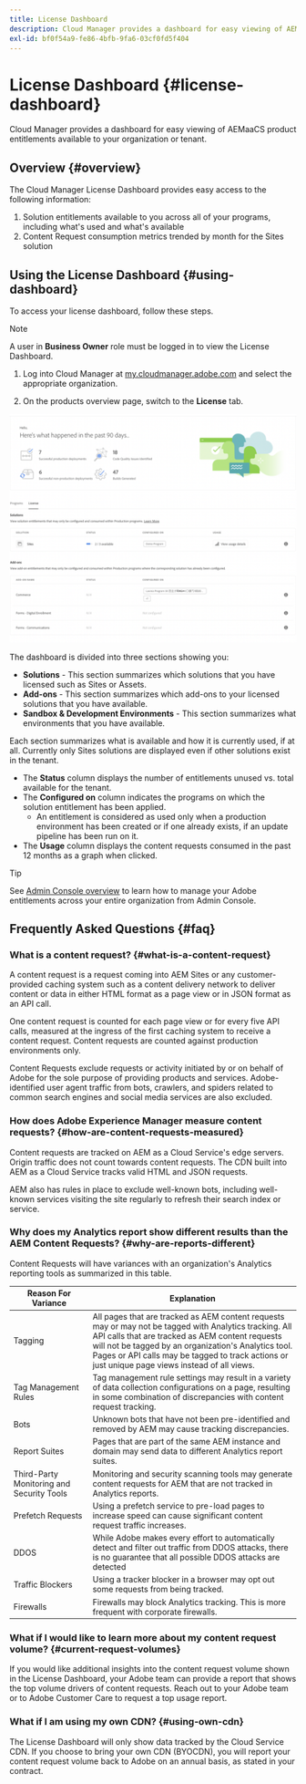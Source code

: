 ```yaml
---
title: License Dashboard
description: Cloud Manager provides a dashboard for easy viewing of AEMaaCS product entitlements available to your organization or tenant.
exl-id: bf0f54a9-fe86-4bfb-9fa6-03cf0fd5f404
---
```

# License Dashboard {#license-dashboard}

Cloud Manager provides a dashboard for easy viewing of AEMaaCS product entitlements available to your organization or tenant.

## Overview {#overview}

The Cloud Manager License Dashboard provides easy access to the following information:

1. Solution entitlements available to you across all of your programs, including what's used and what's available
1. Content Request consumption metrics trended by month for the Sites solution

## Using the License Dashboard {#using-dashboard}

To access your license dashboard, follow these steps.

>[!NOTE]
>
>A user in **Business Owner** role must be logged in to view the License Dashboard.

1. Log into Cloud Manager at [my.cloudmanager.adobe.com](https://my.cloudmanager.adobe.com/) and select the appropriate organization.

1. On the products overview page, switch to the **License** tab.

![License Dashboard](assets/license-dashboard.png)

The dashboard is divided into three sections showing you:

* **Solutions** - This section summarizes which solutions that you have licensed such as Sites or Assets.
* **Add-ons** - This section summarizes which add-ons to your licensed solutions that you have available.
* **Sandbox &amp; Development Environments** - This section summarizes what environments that you have available.

Each section summarizes what is available and how it is currently used, if at all. Currently only Sites solutions are displayed even if other solutions exist in the tenant.

* The **Status** column displays the number of entitlements unused vs. total available for the tenant.
* The **Configured on** column indicates the programs on which the solution entitlement has been applied.
  * An entitlement is considered as used only when a production environment has been created or if one already exists, if an update pipeline has been run on it. 
* The **Usage** column displays the content requests consumed in the past 12 months as a graph when clicked.

>[!TIP]
>
>See [Admin Console overview](https://helpx.adobe.com/enterprise/using/admin-console.html) to learn how to manage your Adobe entitlements across your entire organization from Admin Console.

## Frequently Asked Questions {#faq}

### What is a content request? {#what-is-a-content-request}

A content request is a request coming into AEM Sites or any customer-provided caching system  such as a content delivery network to deliver content or data in either HTML format as a page view or in JSON format as an API call.

One content request is counted for each page view or for every five API calls, measured at the ingress of the first caching system to receive a content request. Content requests are counted against production environments only.

Content Requests exclude requests or activity initiated by or on behalf of Adobe for the sole purpose of providing products and services. Adobe-identified user agent traffic from bots, crawlers, and spiders related to common search engines and social media services are also excluded.

### How does Adobe Experience Manager measure content requests? {#how-are-content-requests-measured}

Content requests are tracked on AEM as a Cloud Service's edge servers. Origin traffic does not count towards content requests. The CDN built into AEM as a Cloud Service tracks valid HTML and JSON requests.

AEM also has rules in place to exclude well-known bots, including well-known services visiting the site regularly to refresh their search index or service.

### Why does my Analytics report show different results than the AEM Content Requests? {#why-are-reports-different}

Content Requests will have variances with an organization's Analytics reporting tools as summarized in this table.

|Reason For Variance|Explanation|
|---|---|
|Tagging|All pages that are tracked as AEM content requests may or may not be tagged with Analytics tracking. All API calls that are tracked as AEM content requests will not be tagged by an organization's Analytics tool.<br>Pages or API calls may be tagged to track actions or just unique page views instead of all views.|
|Tag Management Rules|Tag management rule settings may result in a variety of data collection configurations on a page, resulting in some combination of discrepancies with content request tracking.|
|Bots|Unknown bots that have not been pre-identified and removed by AEM may cause tracking discrepancies.|
|Report Suites|Pages that are part of the same AEM instance and domain may send data to different Analytics report suites.|
|Third-Party Monitoring and Security Tools|Monitoring and security scanning tools may generate content requests for AEM that are not tracked in Analytics reports.|
|Prefetch Requests|Using a prefetch service to pre-load pages to increase speed can cause significant content request traffic increases.|
|DDOS|While Adobe makes every effort to automatically detect and filter out traffic from DDOS attacks, there is no guarantee that all possible DDOS attacks are detected|
|Traffic Blockers|Using a tracker blocker in a browser may opt out some requests from being tracked.|
|Firewalls|Firewalls may block Analytics tracking. This is more frequent with corporate firewalls.|

### What if I would like to learn more about my content request volume? {#current-request-volumes}

If you would like additional insights into the content request volume shown in the License Dashboard, your Adobe team can provide a report that shows the top volume drivers of content requests. Reach out to your Adobe team or to Adobe Customer Care to request a top usage report.

### What if I am using my own CDN? {#using-own-cdn}

The License Dashboard will only show data tracked by the Cloud Service CDN.  If you choose to bring your own CDN (BYOCDN), you will report your content request volume back to Adobe on an annual basis, as stated in your contract.  
